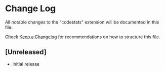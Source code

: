 # Change Log
All notable changes to the "codestats" extension will be documented in this file.

Check [Keep a Changelog](http://keepachangelog.com/) for recommendations on how to structure this file.

## [Unreleased]
- Initial release